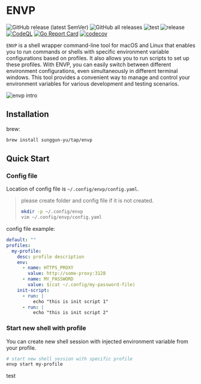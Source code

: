 # ENVP

![GitHub release (latest SemVer)](https://img.shields.io/github/v/release/sunggun-yu/envp)
![GitHub all releases](https://img.shields.io/github/downloads/sunggun-yu/envp/total)
![test](https://github.com/sunggun-yu/envp/actions/workflows/test.yaml/badge.svg)
![release](https://github.com/sunggun-yu/envp/actions/workflows/release.yaml/badge.svg)
[![CodeQL](https://github.com/sunggun-yu/envp/actions/workflows/codeql-analysis.yml/badge.svg)](https://github.com/sunggun-yu/envp/actions/workflows/codeql-analysis.yml)
[![Go Report Card](https://goreportcard.com/badge/github.com/sunggun-yu/envp)](https://goreportcard.com/report/github.com/sunggun-yu/envp)
[![codecov](https://codecov.io/gh/sunggun-yu/envp/branch/main/graph/badge.svg?token=3V5SJ002BS)](https://codecov.io/gh/sunggun-yu/envp)

`ENVP` is a shell wrapper command-line tool for macOS and Linux that enables you to run commands or shells with specific environment variable configurations based on profiles. It also allows you to run scripts to set up these profiles. With ENVP, you can easily switch between different environment configurations, even simultaneously in different terminal windows. This tool provides a convenient way to manage and control your environment variables for various development and testing scenarios.

![envp intro](docs/assets/envp-intro.gif)

## Installation

brew:

```bash
brew install sunggun-yu/tap/envp
```

## Quick Start

### Config file

Location of config file is `~/.config/envp/config.yaml`. 

> please create folder and config file if it is not created.
>
> ```bash
> mkdir -p ~/.config/envp
> vim ~/.config/envp/config.yaml
> ```

config file example:

```yaml
default: ""
profiles:
  my-profile:
    desc: profile description
    env:
      - name: HTTPS_PROXY
        value: http://some-proxy:3128
      - name: MY_PASSWORD
        value: $(cat ~/.config/my-password-file)
    init-script:
      - run: |
          echo "this is init script 1"
      - run: |
          echo "this is init script 2"
```

### Start new shell with profile

You can create new shell session with injected environment variable from your profile.

```bash
# start new shell session with specific profile
envp start my-profile
```

test

